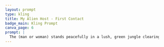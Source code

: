 ```yaml
---
layout: prompt
type: kling
title: My Alien Host - First Contact
badge_main: Kling Prompt
canva_page: 6
prompt: |
  The (man or woman) stands peacefully in a lush, green jungle clearing at twilight, gazing upward toward a glowing magenta light source breaking through the clouds. This light, which initially resembles a radiant sunset, begins to shift and intensify in color and form. Slowly and organically, it reveals itself to be a descending alien spacecraft—its shape emerging gradually from the radiant glow like a celestial being. The transformation is seamless: energy filaments unfold around the ship’s curved form as it gently pierces the mist, glowing with concentric rings of magenta and violet light. The man’s expression grows into one of warmth and calm happiness, his body relaxed, his hands rising slightly in a natural, intuitive motion of welcome and wonder. As the ship draws closer, the lighting on his face subtly changes, reflecting the ship’s radiance. The scene feels serene and awe-inspiring, like a benevolent arrival from an ancient, intelligent race. Natural and realistic motion throughout, with subtle cinematic camera movement enhancing the emotional moment.
---
```

